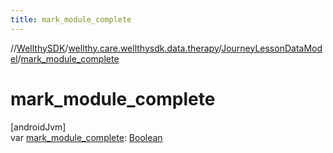 ```yaml
---
title: mark_module_complete
---
```

//[WellthySDK](../../../index.html)/[wellthy.care.wellthysdk.data.therapy](../index.html)/[JourneyLessonDataModel](index.html)/[mark_module_complete](mark_module_complete.html)



# mark_module_complete



[androidJvm]\
var [mark_module_complete](mark_module_complete.html): [Boolean](https://kotlinlang.org/api/latest/jvm/stdlib/kotlin/-boolean/index.html)




